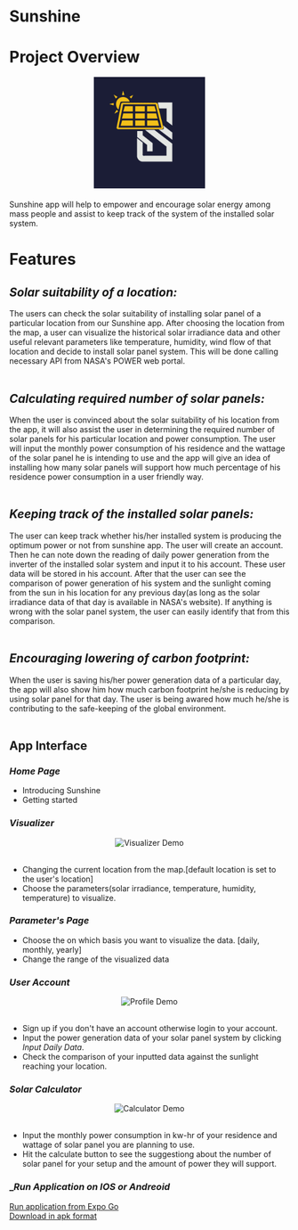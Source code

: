 # Sunshine

# Project Overview

<div style="text-align:center"><img src="./assets/logo.png" width=200 /></div>
<br/>
Sunshine app will help to empower and encourage solar energy among mass people and assist to keep track of the system of the installed solar system.

# Features

## _*Solar suitability of a location:*_

The users can check the solar suitability of installing solar panel of a particular location from our Sunshine app. After choosing the location from the map, a user can visualize the historical solar irradiance data and other useful relevant parameters like temperature, humidity, wind flow of that location and decide to install solar panel system. This will be done calling necessary API from NASA's POWER web portal.
<br/>
<br/>

## _*Calculating required number of solar panels:*_

When the user is convinced about the solar suitability of his location from the app, it will also assist the user in determining the required number of solar panels for his particular location and power consumption. The user will input the monthly power consumption of his residence and the wattage of the solar panel he is intending to use and the app will give an idea of installing how many solar panels will support how much percentage of his residence power consumption in a user friendly way.
<br/>
<br/>

## _*Keeping track of the installed solar panels:*_

The user can keep track whether his/her installed system is producing the optimum power or not from sunshine app. The user will create an account. Then he can note down the reading of daily power generation from the inverter of the installed solar system and input it to his account. These user data will be stored in his account. After that the user can see the comparison of power generation of his system and the sunlight coming from the sun in his location for any previous day(as long as the solar irradiance data of that day is available in NASA's website). If anything is wrong with the solar panel system, the user can easily identify that from this comparison.
<br/>
<br/>

## _*Encouraging lowering of carbon footprint:*_

When the user is saving his/her power generation data of a particular day, the app will also show him how much carbon footprint he/she is reducing by using solar panel for that day. The user is being awared how much he/she is contributing to the safe-keeping of the global environment.
<br/>
<br/>

## App Interface

### _*Home Page*_

- Introducing Sunshine
- Getting started

### _*Visualizer*_

<div style="text-align:center"><img src="https://firebasestorage.googleapis.com/v0/b/solar-stat-8373e.appspot.com/o/visualizer%20demo.gif?alt=media&token=db1236a4-058f-41bd-bd21-5b74f8550e95" alt="Visualizer Demo" /></div>
<br/>

- Changing the current location from the map.[default location is set to the user's location]
- Choose the parameters(solar irradiance, temperature, humidity, temperature) to visualize.

### _*Parameter's Page*_

- Choose the on which basis you want to visualize the data. [daily, monthly, yearly]
- Change the range of the visualized data

### _*User Account*_

<div style="text-align:center"><img src="https://firebasestorage.googleapis.com/v0/b/solar-stat-8373e.appspot.com/o/profile%20demo%20(1).gif?alt=media&token=49551111-1894-4a06-838d-11f32c9662e8" alt="Profile Demo" /></div>
<br/>

- Sign up if you don't have an account otherwise login to your account.
- Input the power generation data of your solar panel system by clicking _*Input Daily Data*_.
- Check the comparison of your inputted data against the sunlight reaching your location.

### _*Solar Calculator*_

<div style="text-align:center"><img src="https://firebasestorage.googleapis.com/v0/b/solar-stat-8373e.appspot.com/o/calculatior%20demo.gif?alt=media&token=b87a07bd-db91-464a-a333-555e260d5c70" alt="Calculator Demo" /></div>
<br/>

- Input the monthly power consumption in kw-hr of your residence and wattage of solar panel you are planning to use.
- Hit the calculate button to see the suggestiong about the number of solar panel for your setup and the amount of power they will support.

### _*Run Application on IOS or Andreoid*

[Run application from Expo Go](https://expo.dev/@brainiac77/sunshine)
<br />
[Download in apk format](https://drive.google.com/file/d/1JCTGwOJ1xZDllB3X_cGRACW0YZAIp8g8/view?usp=sharing)

